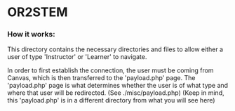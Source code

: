 # OR2STEM

### How it works:

This directory contains the necessary directories and files to allow either a user of type 'Instructor'
or 'Learner' to navigate.

In order to first establish the connection, the user must be coming from Canvas, which is then transferred
to the 'payload.php' page. The 'payload.php' page is what determines whether the user is of what type and
where that user will be redirected. (See ./misc/payload.php)
(Keep in mind, this 'payload.php' is in a different directory from what you will see here)